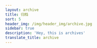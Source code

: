```yaml
---
layout: archive
title: 归档
sort: 5
header_img: /img/header_img/archive.jpg
sidebar: true
description: 'Hey, this is archives'
translate_title: archive
---
```

